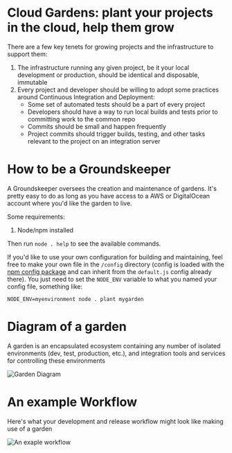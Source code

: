 # Cloud Gardens: plant your projects in the cloud, help them grow

There are a few key tenets for growing projects and the infrastructure to support them:

1. The infrastructure running any given project, be it your local development or production, should be identical and disposable, immutable
2. Every project and developer should be willing to adopt some practices around Continuous Integration and Deployment:
    * Some set of automated tests should be a part of every project
    * Developers should have a way to run local builds and tests prior to committing work to the common repo
    * Commits should be small and happen frequently
    * Project commits should trigger builds, testing, and other tasks relevant to the project on an integration server

# How to be a Groundskeeper

A Groundskeeper oversees the creation and maintenance of gardens.  It's pretty easy to do as long as you have access to a AWS or DigitalOcean account where you'd like the garden to live.

Some requirements:
1. Node/npm installed

Then run `node . help` to see the available commands.

If you'd like to use your own configuration for building and maintaining, feel free to make your own file in the `/config` directory (config is loaded with the [npm config package](https://www.npmjs.com/package/config) and can inherit from the `default.js` config already there).  You just need to set the `NODE_ENV` variable to what you named your config file, something like:

```
NODE_ENV=myenvironment node . plant mygarden
```

# Diagram of a garden

A garden is an encapsulated ecosystem containing any number of isolated environments (dev, test, production, etc.), and integration tools and services for controlling these environments

![Garden Diagram](https://raw.githubusercontent.com/rockholla/cloud-gardens/master/docs/diagram.jpg)

# An example Workflow

Here's what your development and release workflow might look like making use of a garden

![An exaple workflow](https://raw.githubusercontent.com/rockholla/cloud-gardens/master/docs/example-workflow.jpg)